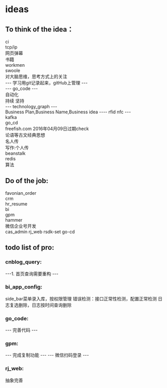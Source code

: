 # ideas  
## To think of the idea： 
ci   
tcp/ip   
网页弹幕  
书籍  
workmen   
swoole  
对大脑思维，思考方式上的关注  
--- 学习用git记录起来，gitHub上管理 ---  
--- go_code ---   
自动化     
持续 坚持   
--- technology_graph ---  
Business Plan,Business Name,Business idea
---- rfid nfc ---  
kafka  
go_cd  
freefish.com 2016年04月09日过期check   
论语等古文经典思想    
名人传  
写作:个人传  
beanstalk  
redis  
算法  



## Do of the job: 
favonian_order  
crm  
hr_resume  
bi  
gpm  
hammer  
微信企业号开发  
cas_admin 
rj_web
rsdk-set
go-cd  

## todo list of pro:

### cnblog_query: 
---1. 首页查询需要重构 ---  

### bi_app_config:
side_bar菜单录入库，按权限管理
错误检测：接口正常性检测，配置正常检测
日志复选删除，日志按时间查询删除


### go_code:
--- 完善代码 ---

### gpm:
--- 完成复制功能 ---
--- 微信扫码登录  ---

### rj_web:
抽象完善